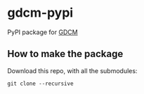 # gdcm-pypi
PyPI package for [GDCM](https://github.com/malaterre/GDCM/)

## How to make the package

Download this repo, with all the submodules:

```
git clone --recursive
```


